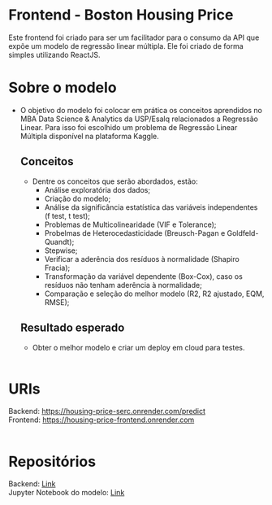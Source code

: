 # Frontend - Boston Housing Price
Este frontend foi criado para ser um facilitador para o consumo da API que expõe um modelo de regressão linear múltipla. Ele foi criado de forma simples utilizando ReactJS.

# Sobre o modelo
- O objetivo do modelo foi colocar em prática os conceitos aprendidos no MBA Data Science & Analytics da USP/Esalq relacionados a Regressão Linear. Para isso foi escolhido um problema de Regressão Linear Múltipla disponível na plataforma Kaggle.

    ## Conceitos 
    - Dentre os conceitos que serão abordados, estão:
        * Análise exploratória dos dados;
        * Criação do modelo;
        * Análise da significância estatística das variáveis independentes (f test, t test);
        * Problemas de Multicolinearidade (VIF e Tolerance);
        * Probelmas de Heterocedasticidade (Breusch-Pagan e Goldfeld-Quandt);
        * Stepwise;
        * Verificar a aderência dos resíduos à normalidade (Shapiro Fracia);
        * Transformação da variável dependente (Box-Cox), caso os resíduos não tenham aderência à normalidade;
        * Comparação e seleção do melhor modelo (R2, R2 ajustado, EQM, RMSE);

    ## Resultado esperado
    - Obter o melhor modelo e criar um deploy em cloud para testes.<br /><br />

# URIs
Backend: https://housing-price-serc.onrender.com/predict<br />
Frontend: https://housing-price-frontend.onrender.com<br /><br />

# Repositórios
Backend: [Link](https://github.com/robson-quaresma/multiple-regression-housing-price)<br />
Jupyter Notebook do modelo: [Link](https://github.com/robson-quaresma/multiple-regression-housing-price/blob/main/jupyter-notebook/boston_housing_price.ipynb)
